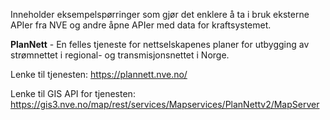 Inneholder eksempelspørringer som gjør det enklere å ta i bruk eksterne APIer fra NVE og andre åpne APIer med data for kraftsystemet.

**PlanNett** - En felles tjeneste for nettselskapenes planer for utbygging av strømnettet i regional- og transmisjonsnettet i Norge. 

Lenke til tjenesten: https://plannett.nve.no/

Lenke til GIS API for tjenesten: https://gis3.nve.no/map/rest/services/Mapservices/PlanNettv2/MapServer
